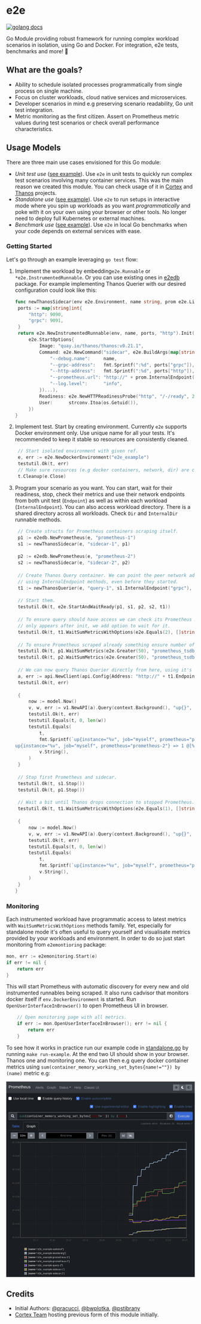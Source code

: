 # e2e

[![golang docs](https://img.shields.io/badge/go.dev-reference-007d9c?logo=go&logoColor=white&style=flat-square)](https://pkg.go.dev/github.com/efficientgo/e2e)

Go Module providing robust framework for running complex workload scenarios in isolation, using Go and Docker. For integration, e2e tests, benchmarks and more! 💪

## What are the goals?

* Ability to schedule isolated processes programmatically from single process on single machine.
* Focus on cluster workloads, cloud native services and microservices.
* Developer scenarios in mind e.g preserving scenario readability, Go unit test integration.
* Metric monitoring as the first citizen. Assert on Prometheus metric values during test scenarios or check overall performance characteristics.

## Usage Models

There are three main use cases envisioned for this Go module:

* *Unit test use* ([see example](examples/thanos/unittest_test.go)). Use `e2e` in unit tests to quickly run complex test scenarios involving many container services. This was the main reason we created this module. You can check usage of it in [Cortex](https://github.com/cortexproject/cortex/tree/main/integration) and [Thanos](https://github.com/thanos-io/thanos/tree/main/test/e2e) projects.
* *Standalone use* ([see example](examples/thanos/standalone.go)). Use `e2e` to run setups in interactive mode where you spin up workloads as you want *programmatically* and poke with it on your own using your browser or other tools. No longer need to deploy full Kubernetes or external machines.
* *Benchmark use* ([see example](examples/thanos/benchmark_test.go)). Use `e2e` in local Go benchmarks when your code depends on external services with ease.

### Getting Started

Let's go through an example leveraging `go test` flow:

1. Implement the workload by embedding`e2e.Runnable` or `*e2e.InstrumentedRunnable`. Or you can use existing ones in [e2edb](db/) package. For example implementing Thanos Querier with our desired configuration could look like this:

   ```go mdox-exec="sed -n '49,67p' examples/thanos/standalone.go"
   func newThanosSidecar(env e2e.Environment, name string, prom e2e.Linkable) *e2e.InstrumentedRunnable {
   	ports := map[string]int{
   		"http": 9090,
   		"grpc": 9091,
   	}
   	return e2e.NewInstrumentedRunnable(env, name, ports, "http").Init(
   		e2e.StartOptions{
   			Image: "quay.io/thanos/thanos:v0.21.1",
   			Command: e2e.NewCommand("sidecar", e2e.BuildArgs(map[string]string{
   				"--debug.name":     name,
   				"--grpc-address":   fmt.Sprintf(":%d", ports["grpc"]),
   				"--http-address":   fmt.Sprintf(":%d", ports["http"]),
   				"--prometheus.url": "http://" + prom.InternalEndpoint(e2edb.AccessPortName),
   				"--log.level":      "info",
   			})...),
   			Readiness: e2e.NewHTTPReadinessProbe("http", "/-/ready", 200, 200),
   			User:      strconv.Itoa(os.Getuid()),
   		})
   }
   ```

2. Implement test. Start by creating environment. Currently `e2e` supports Docker environment only. Use unique name for all your tests. It's recommended to keep it stable so resources are consistently cleaned.

   ```go mdox-exec="sed -n '22,26p' examples/thanos/unittest_test.go"
   	// Start isolated environment with given ref.
   	e, err := e2e.NewDockerEnvironment("e2e_example")
   	testutil.Ok(t, err)
   	// Make sure resources (e.g docker containers, network, dir) are cleaned.
   	t.Cleanup(e.Close)
   ```

3. Program your scenario as you want. You can start, wait for their readiness, stop, check their metrics and use their network endpoints from both unit test (`Endpoint`) as well as within each workload (`InternalEndpoint`). You can also access workload directory. There is a shared directory across all workloads. Check `Dir` and `InternalDir` runnable methods.

   ```go mdox-exec="sed -n '28,86p' examples/thanos/unittest_test.go"
   	// Create structs for Prometheus containers scraping itself.
   	p1 := e2edb.NewPrometheus(e, "prometheus-1")
   	s1 := newThanosSidecar(e, "sidecar-1", p1)

   	p2 := e2edb.NewPrometheus(e, "prometheus-2")
   	s2 := newThanosSidecar(e, "sidecar-2", p2)

   	// Create Thanos Query container. We can point the peer network addresses of both Prometheus instance
   	// using InternalEndpoint methods, even before they started.
   	t1 := newThanosQuerier(e, "query-1", s1.InternalEndpoint("grpc"), s2.InternalEndpoint("grpc"))

   	// Start them.
   	testutil.Ok(t, e2e.StartAndWaitReady(p1, s1, p2, s2, t1))

   	// To ensure query should have access we can check its Prometheus metric using WaitSumMetrics method. Since the metric we are looking for
   	// only appears after init, we add option to wait for it.
   	testutil.Ok(t, t1.WaitSumMetricsWithOptions(e2e.Equals(2), []string{"thanos_store_nodes_grpc_connections"}, e2e.WaitMissingMetrics()))

   	// To ensure Prometheus scraped already something ensure number of scrapes.
   	testutil.Ok(t, p1.WaitSumMetrics(e2e.Greater(50), "prometheus_tsdb_head_samples_appended_total"))
   	testutil.Ok(t, p2.WaitSumMetrics(e2e.Greater(50), "prometheus_tsdb_head_samples_appended_total"))

   	// We can now query Thanos Querier directly from here, using it's host address thanks to Endpoint method.
   	a, err := api.NewClient(api.Config{Address: "http://" + t1.Endpoint("http")})
   	testutil.Ok(t, err)

   	{
        now := model.Now()
        v, w, err := v1.NewAPI(a).Query(context.Background(), "up{}", now.Time())
        testutil.Ok(t, err)
        testutil.Equals(t, 0, len(w))
        testutil.Equals(
            t,
            fmt.Sprintf(`up{instance="%v", job="myself", prometheus="prometheus-1"} => 1 @[%v]
   up{instance="%v", job="myself", prometheus="prometheus-2"} => 1 @[%v]`, p1.InternalEndpoint(e2edb.AccessPortName), now, p2.InternalEndpoint(e2edb.AccessPortName), now),
            v.String(),
        )
   	}

   	// Stop first Prometheus and sidecar.
   	testutil.Ok(t, s1.Stop())
   	testutil.Ok(t, p1.Stop())

   	// Wait a bit until Thanos drops connection to stopped Prometheus.
   	testutil.Ok(t, t1.WaitSumMetricsWithOptions(e2e.Equals(1), []string{"thanos_store_nodes_grpc_connections"}, e2e.WaitMissingMetrics()))

   	{
        now := model.Now()
        v, w, err := v1.NewAPI(a).Query(context.Background(), "up{}", now.Time())
        testutil.Ok(t, err)
        testutil.Equals(t, 0, len(w))
        testutil.Equals(
            t,
            fmt.Sprintf(`up{instance="%v", job="myself", prometheus="prometheus-2"} => 1 @[%v]`, p2.InternalEndpoint(e2edb.AccessPortName), now),
            v.String(),
        )
   	}
   }
   ```

### Monitoring

Each instrumented workload have programmatic access to latest metrics with `WaitSumMetricsWithOptions` methods family. Yet, especially for standalone mode it's often useful to query yourself and visualisate metrics provided by your workloads and environment. In order to do so just start monitoring from `e2emontioring` package:

```go
mon, err := e2emonitoring.Start(e)
if err != nil {
	return err
}
```

This will start Prometheus with automatic discovery for every new and old instrumented runnables being scraped. It also runs cadvisor that monitors docker itself if `env.DockerEnvironment` is started. Run `OpenUserInterfaceInBrowser()` to open Prometheus UI in browser.

```go
	// Open monitoring page with all metrics.
	if err := mon.OpenUserInterfaceInBrowser(); err != nil {
		return err
	}
```

To see how it works in practice run our example code in [standalone.go](examples/thanos/standalone.go) by running `make run-example`. At the end two UI should show in your browser. Thanos one and monitoring one. You can then e.g query docker container metrics using `sum(container_memory_working_set_bytes{name!=""}) by (name)` metric e.g:

![mem metric](monitoring.png)

## Credits

* Initial Authors: [@pracucci](https://github.com/pracucci), [@bwplotka](https://github.com/bwplotka), [@pstibrany](https://github.com/pstibrany)
* [Cortex Team](https://github.com/cortexproject/cortex/tree/f639b1855c9f0c9564113709a6bce2996d151ec7/integration) hosting previous form of this module initially.
